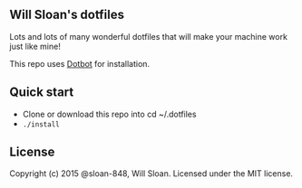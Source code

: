 Will Sloan's dotfiles
---
Lots and lots of many wonderful dotfiles that will make your machine work just like mine!

This repo uses [Dotbot](https://github.com/anishathalye/dotbot/) for installation.

## Quick start
- Clone or download this repo into cd ~/.dotfiles
- `./install`

## License
Copyright (c) 2015 @sloan-848, Will Sloan.
Licensed under the MIT license.
